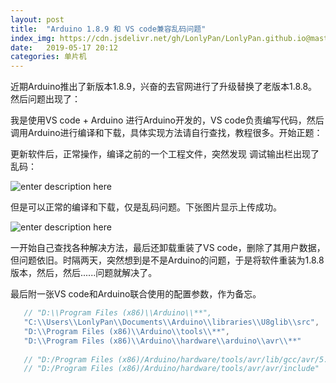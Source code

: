 ```yaml
---
layout: post
title:  "Arduino 1.8.9 和 VS code兼容乱码问题"
index_img: https://cdn.jsdelivr.net/gh/LonlyPan/LonlyPan.github.io@master/hexo_images/Arduino_1.8.9_和_VS_code兼容乱码问题/下载.png
date:   2019-05-17 20:12
categories: 单片机
---
```


 近期Arduino推出了新版本1.8.9，兴奋的去官网进行了升级替换了老版本1.8.8。然后问题出现了：
 
 我是使用VS code + Arduino 进行Arduino开发的，VS code负责编写代码，然后调用Arduino进行编译和下载，具体实现方法请自行查找，教程很多。开始正题：
 
 <!--more-->
 
 更新软件后，正常操作，编译之前的一个工程文件，突然发现 调试输出栏出现了乱码：

![enter description here](https://cdn.jsdelivr.net/gh/LonlyPan/LonlyPan.github.io@master/hexo_images/Arduino_1.8.9_和_VS_code兼容乱码问题/20190517输出乱码.png)

但是可以正常的编译和下载，仅是乱码问题。下张图片显示上传成功。

![enter description here](https://cdn.jsdelivr.net/gh/LonlyPan/LonlyPan.github.io@master/hexo_images/Arduino_1.8.9_和_VS_code兼容乱码问题/20190517输出乱码2.png)

一开始自己查找各种解决方法，最后还卸载重装了VS code，删除了其用户数据，但问题依旧。时隔两天，突然想到是不是Arduino的问题，于是将软件重装为1.8.8版本，然后，然后......问题就解决了。

最后附一张VS code和Arduino联合使用的配置参数，作为备忘。
 
 ```cpp
	// "D:\\Program Files (x86)\\Arduino\\**",
	"C:\\Users\\LonlyPan\\Documents\\Arduino\\libraries\\U8glib\\src",
	"D:\\Program Files (x86)\\Arduino\\tools\\**",
	"D:\\Program Files (x86)\\Arduino\\hardware\\arduino\\avr\\**"
	
    // "D:/Program Files (x86)/Arduino/hardware/tools/avr/lib/gcc/avr/5.4.0/include",
    // "D:/Program Files (x86)/Arduino/hardware/tools/avr/avr/include"
 ```
